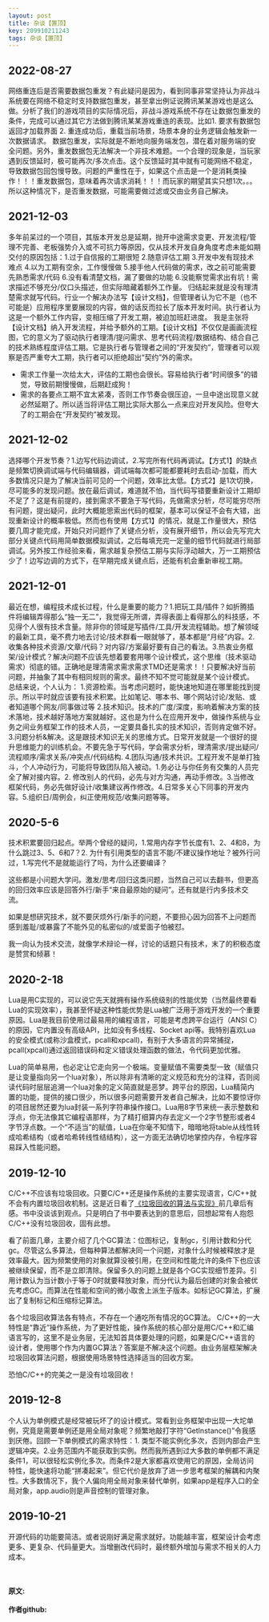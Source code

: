 ```yaml
---
layout: post
title: 杂谈【置顶】
key: 209910211243
tags: 杂谈【置顶】
---
```



2022-08-27
---
网络重连后是否需要数据包重发？有此疑问是因为，看到同事非常坚持认为非战斗系统要在网络不稳定时支持数据包重发，甚至拿出例证说腾讯某某游戏也是这么做。分析了我们的游戏项目的实际情况后，非战斗游戏系统不存在让数据包重发的条件，完成可以通过其它方法做到腾讯某某游戏重连的表现。比如1. 要求有数据包返回才加载界面 2. 重连成功后，重载当前场景，场景本身的业务逻辑会触发新一次数据请求。
数据包重发，实际就是不断地向服务端发包，潜在着对服务端的安全问题。另外，重发数据包无法解决一个非技术难题。一个合理的现象是，当玩家遇到反馈延时，极可能再次/多次点击。这个反馈延时其中就有可能网络不稳定，导致数据包回包慢导致。问题的严重性在于，如果这个点击是一个是消耗类操作！！！重发数据包，意味着再次请求消耗！！！而玩家的期望其实只想1次。。。所以这种情况下，是否重发数据，可能需要做过滤或交由业务自己解决。

2021-12-03
---
多年前呆过的一个项目，其版本开发总是延期，抛开中途需求变更、开发流程/管理不完善、老板强势介入或不可抗力等原因，仅从技术开发自身角度考虑未能如期交付的原因包括：1.过于自信报的工期很短 2.随意评估工期 3.开发中发有现技术难点 4.以为工期有空余，工作慢慢做 5.接手他人代码做的需求，改之前可能需要先熟悉需求/代码 6.没有看清楚文档，漏了要做的功能 6.没能察觉需求出有坑！需求描述不够充分/仅口头描述，但实际暗藏着额外工作量。
归结起来就是没有理清楚需求就写代码。行业一个解决办法写【设计文档】，但管理者认为它不是（也不可能是）应用程序里要展现的内容，做的话反而拉长了版本开发时间。执行者认为这是一个额外工作内容，变相压缩了开发工期，被迫加班赶进度。
我是主张将【设计文档】纳入开发流程，并给予额外的工期。【设计文档】不仅仅是画画流程图，它的意义为了驱动执行者理清/提问需求、思考代码流程/数据结构、结合自己的技术熟练程度评估工期。它是执行者与管理者之间的“开发契约”，管理者可以观察是否严重夸大工期，执行者可以拒绝超出“契约”外的需求。
* 需求工作量一次给太大，评估的工期也会很长。容易给执行者“时间很多”的错觉，导致前期慢慢做，后期赶成狗！
* 需求的各要点工期不宜太紧凑，否则工作节奏会很压迫，一旦中途出现意义就必然延期了。所以适当将评估工期比实际大那么一点来应对开发风险。但夸大了的工期会在“开发契约”被发现。

2021-12-02
---
选择哪个开发节奏？1.边写代码边调试，2.写完所有代码再调试。【方式1】的缺点是频繁切换调试端与代码编辑器，调试端每次都可能都要耗时去启动-加载，而大多数情况只是为了解决当前可见的一个问题，效率比太低。【方式2】是1次切换，尽可能多的发现问题。放在最后调试，难道就不怕，当代码写错要重新设计工期却不足了？这是有前提的，接到需求不要急于写代码，先做需求分析，尽可能穷尽所有问题，提出疑问，此时大概能思索出代码的框架，基本可以保证不会有大错，出现重新设计的概率极低。然而也有使用【方式1】的情况，就是工作量很大，预估要几周才能完成，开始只对问题作了关键点分析，没有展开细节，所以会先写完大部分关键点代码用简单数据模拟调试，之后每填充完一定量的细节代码就进行局部调试。另外按工作经验来看，需求越复杂预估工期与实际浮动越大，万一工期预估少了！边写边调的方式下，在早期完成关键点后，还能有机会重新审视工期。

2021-12-01
---
最近在想，编程技术成长过程，什么是重要的能力？1.把玩工具/插件？如折腾插件将编辑弄得那么“独一无二”，我觉得无所谓，弄得表面上看得那么的科技感，不见得个人很有技术含量。除非你的领域是写插件/工具/开发流程辅助。想了解领域的最新工具，毫不费力地去讨论/技术群看一眼就够了，基本都是“月经”内容。2.收集各种技术资源/文章/代码？对内容/方案最好要有自己的看法。3.热衷业务框架/设计模式？解决问题不应该先想着要套用哪个设计模式，这个思维（技术驱动需求）彻底的错。正确地是理清需求需求需求TMD还是需求！！只要解决好当前问题，并抽象了其中有相同规则的需求。最终不知不觉可能就是某个设计模式。
总结来说，个人认为：
1.资源检索。当考虑问题时，能快速地知道在哪里能找到提示。所以平时就应该要有技术积累。比如笔记、哪本书、哪个网站讨论/发贴、或者知道哪个网友/同事做过等
2.技术知识。技术的广度/深度，影响着解决方案的技术落地，技术越好落地方案就越好。这也是为什么在应用开发中，做操作系统与业务之间业务框架工作的技术人员，一定要具备扎实的技术知识，否则肯定做不好。
3.问题分析&解决。这是跟技术知识无关的思维方式。日常开发就是一个很好的提升思维能力的训练机会。不要先急于写代码，学会需求分析，理清需求/提出疑问/流程顺序/需求关系/冲突点/代码结构.
4.团队沟通/技术共识。工程开发不是单打独斗，个人冲动行为，可能将导致团队陷入被动。1.务必让与你任务有交集的人员完全了解对接内容。2. 修改别人的代码，必先与对方沟通，再动手修改。3.当修改框架代码，务必先做好设计/收集建议再作修改。4.日常多关心下同事的开发内容。5.组织日/周例会，纠正使用规范/收集问题等等。


2020-5-6
---
技术积累要回归起点。举两个曾经的疑问，1.常用内存字节长度有1、2、4和8，为什么跳过3、5、6和7？2. 为什有引用类型的语言不能/不建议操作地址？被外行问过，1.写完代不是就能运行了吗，为什么还要编译？

这些都是小问题大学问。激发/思考/回归这类问题，当然自己可以去翻书，但更高的回归效率应该是回答外行/新手“来自最原始的疑问”。还有就是行内多技术交流。

如果是想研究技术，就不要厌烦外行/新手的问题，不要担心因为回答不上问题而感到羞耻/或暴露了不能外见的私密似的/或爱面子怕被怼。

我一向认为技术交流，就像学术辩论一样，讨论的话题只有技术，末了的积极态度是赞赏和倾慕！


2020-2-18
---
Lua是用C实现的，可以说它先天就拥有操作系统级别的性能优势（当然最终要看Lua的实现效率），我甚至怀疑这种性能优势是Lua被广泛用于游戏开发的一个重要原因。Lua是我目前使用过最易用的编程语言，可能是考虑跨平台运行（ANSI C）的原因，它内置没有高级API，比如没有多线程、Socket api等。我特别喜欢Lua的安全模式(或称沙盒模式，pcall和xpcall)，有别于大多语言的异常捕捉，pcall(xpcall)通过返回错误码和定义错误处理函数的做法，令代码更加优雅。

Lua的简单易用，也必定让它走向另一个极端。变量赋值不需要类型一致（赋值只是让变量指向另一个lua对象），所以除非有清晰的定义规范和充分的注释，否则阅读代码时层层追溯一个lua对象的定义简直就是恶梦。跨平台的原因，Lua精简内置的功能，提供的接口很少，所以很多问题需要开发者自己解决，比如不要惊讶你的项目居然还要为lua封装一系列字符串操作接口。Lua用8字节来统一表示整数和浮点，你无法像其它编程语那样，为了精打细算内存去定义一个2字节整形或者4字节浮点数。一个“不适当”的赋值，Lua在你毫不知情下，暗暗地将table从线性转成哈希结构（或者哈希转线性结结构），这一方面无法确切地掌控内存，令程序容易踩入性能问题。



2019-12-10
---
C/C++不应该有垃圾回收。只要C/C++还是操作系统的主要实现语言，C/C++就不会有内置垃圾回收机制。这是近日看了[《垃圾回收的算法与实现》](https://book.douban.com/subject/26821357/)前几章后有感。书中没谈该到观点。只是明白了书中要表达到的意思后，回想起常有人抱怨C/C++没有垃圾回收，固有此想。

看了前面几章，主要介绍了几个GC算法：位图标记，复制gc，引用计数和分代gc。尽管这么多算法，但每种算法都解决同一个问题，对象什么时候被释放才是效率最大。因为频繁使用的对象就算没被引用，在空间和性能允许的条件下也应该被继续保留，而不是立即清除。保留多久的问题上就是各个GC实现细节差异。引用计数认为当计数小于等于0时就要释放对象，而分代认为最后创建的对象会被优先考虑GC。而算法在性能和空间的微小取舍上派生子版本。如标记GC算法，扩展出了复制标记和压缩标记算法。

各个垃圾回收算法各有特点，不存在一个通吃所有情况的GC算法。 C/C++的一大特性是“靠近”操作系统，为了更好性能，操作系统的核心部分是用C/C++和汇编语言写的，这里不是业务层，无法知首具体要处理的问题，如果是C/C++语言的设计者，使用哪个作为内置GC算法？答案是不解决这个问题。由业务层框架解决垃圾回收算法问题，根据使用场景特性选择适当的回收方案。

恐怕C/C++的完美之一是没有垃圾回收！


2019-12-8
---
个人认为单例模式是经常被玩坏了的设计模式。常看到业务框架中出现一大坨单例，究竟是需要单例还是用全局对象呢？频繁地敲打字符“GetInstance()”令我感到厌倦。回顾一下单例模式的需求特性：1. 类型不能实例化多次，否则内部会产生逻辑冲突。2.业务范围内不能获取到实例。然而我所遇到过大多数的单例都不满足条件1，可以很轻松实例化多次。而条件2是大家都喜欢使用它的原因，全局访问特性，能快速将功能“拼凑起来”。但它代价是放弃了进一步思考框架的解耦和内聚性。大多数情况下，我个人偏向用全局对象来替代单例，如果app是程序入口的全局对象，app.audio则是声音控制的管理对象。


2019-10-21
---
开源代码的功能要简洁。或者说刚好满足需求就好。功能越丰富，框架设计会考虑更多、更复杂、代码量更大。当增删改代码时，最终额外增加与需求不相关的人力成本。

<br>	
<br>	
<b>原文:<br>
<https://lizijie.github.io/2019/10/21/%E6%9D%82%E8%B0%88.html>
<br>
作者github:<br>	
<https://github.com/lizijie>	
</b>
